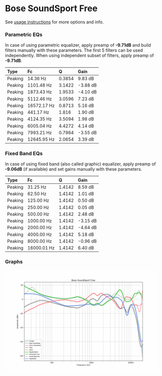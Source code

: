 # Bose SoundSport Free
See [usage instructions](https://github.com/jaakkopasanen/AutoEq#usage) for more options and info.

### Parametric EQs
In case of using parametric equalizer, apply preamp of **-9.71dB** and build filters manually
with these parameters. The first 5 filters can be used independently.
When using independent subset of filters, apply preamp of **-9.71dB**.

| Type    | Fc          |      Q | Gain     |
|:--------|:------------|:-------|:---------|
| Peaking | 14.36 Hz    | 0.3854 | 9.83 dB  |
| Peaking | 1101.48 Hz  | 3.1422 | -3.88 dB |
| Peaking | 1873.43 Hz  | 1.9533 | -4.10 dB |
| Peaking | 5112.46 Hz  | 3.0596 | 7.23 dB  |
| Peaking | 16572.17 Hz | 0.8713 | 5.16 dB  |
| Peaking | 441.17 Hz   | 1.816  | 1.90 dB  |
| Peaking | 4124.35 Hz  | 3.5094 | 1.98 dB  |
| Peaking | 6005.04 Hz  | 4.4272 | 4.14 dB  |
| Peaking | 7993.21 Hz  | 0.7964 | -3.55 dB |
| Peaking | 12645.95 Hz | 2.0654 | 3.39 dB  |

### Fixed Band EQs
In case of using fixed band (also called graphic) equalizer, apply preamp of **-9.06dB**
(if available) and set gains manually with these parameters.

| Type    | Fc          |      Q | Gain     |
|:--------|:------------|:-------|:---------|
| Peaking | 31.25 Hz    | 1.4142 | 8.59 dB  |
| Peaking | 62.50 Hz    | 1.4142 | 1.01 dB  |
| Peaking | 125.00 Hz   | 1.4142 | 0.50 dB  |
| Peaking | 250.00 Hz   | 1.4142 | 0.05 dB  |
| Peaking | 500.00 Hz   | 1.4142 | 2.48 dB  |
| Peaking | 1000.00 Hz  | 1.4142 | -3.15 dB |
| Peaking | 2000.00 Hz  | 1.4142 | -4.64 dB |
| Peaking | 4000.00 Hz  | 1.4142 | 5.18 dB  |
| Peaking | 8000.00 Hz  | 1.4142 | -0.96 dB |
| Peaking | 16000.01 Hz | 1.4142 | 6.40 dB  |

### Graphs
![](./Bose%20SoundSport%20Free.png)